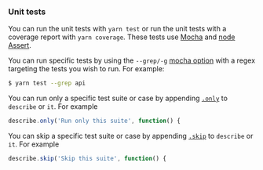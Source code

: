 ### Unit tests

You can run the unit tests with `yarn test` or run the unit tests with a coverage report with `yarn coverage`.
These tests use [Mocha](https://mochajs.org/) and [node Assert](https://nodejs.org/api/assert.html).

You can run specific tests by using the `--grep/-g` [mocha option](https://mochajs.org/#-grep-regexp-g-regexp) with a regex
targeting the tests you wish to run. For example:
```bash
$ yarn test --grep api
```

You can run only a specific test suite or case by appending [`.only`](https://mochajs.org/#exclusive-tests) to `describe` or `it`.
For example
```js
describe.only('Run only this suite', function() {
```

You can skip a specific test suite or case by appending [`.skip`](https://mochajs.org/#inclusive-tests) to `describe` or `it`.
For example
```js
describe.skip('Skip this suite', function() {
```
